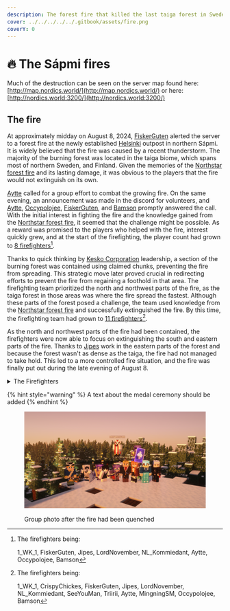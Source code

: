 ```yaml
---
description: The forest fire that killed the last taiga forest in Sweden
cover: ../../../../../.gitbook/assets/fire.png
coverY: 0
---
```


# 🔥 The Sápmi fires

Much of the destruction can be seen on the server map found here: [http://map.nordics.world/](http://map.nordics.world/) or here: [http://nordics.world:3200/](http://nordics.world:3200/)

## The fire

At approximately midday on August 8, 2024, [FiskerGuten](../../../players/fiskerguten.md) alerted the server to a forest fire at the newly established [Helsinki](./) outpost in northern Sápmi. It is widely believed that the fire was caused by a recent thunderstorm. The majority of the burning forest was located in the taiga biome, which spans most of northern Sweden, and Finland. Given the memories of the [Northstar forest fire](../../sweden-region/northstar/northstar-forest-fire.md) and its lasting damage, it was obvious to the players that the fire would not extinguish on its own.&#x20;

[Aytte](../../../players/aytte.md) called for a group effort to combat the growing fire. On the same evening, an announcement was made in the discord for volunteers, and [Aytte](../../../players/aytte.md), [Occypolojee](../../../players/occypolojee.md), [FiskerGuten](../../../players/fiskerguten.md), and [Bamson](../../../players/bamson.md) promptly answered the call. With the initial interest in fighting the fire and the knowledge gained from the [Northstar forest fire](../../sweden-region/northstar/northstar-forest-fire.md), it seemed that the challenge might be possible. As a reward was promised to the players who helped with the fire, interest quickly grew, and at the start of the firefighting, the player count had grown to [8 firefighters](#user-content-fn-1)[^1].

Thanks to quick thinking by [Kesko Corporation](../../../nations/present-nations/kesko-corporation/) leadership, a section of the burning forest was contained using claimed chunks, preventing the fire from spreading. This strategic move later proved crucial in redirecting efforts to prevent the fire from regaining a foothold in that area. The firefighting team prioritized the north and northwest parts of the fire, as the taiga forest in those areas was where the fire spread the fastest. Although these parts of the forest posed a challenge, the team used knowledge from the [Northstar forest fire](../../sweden-region/northstar/northstar-forest-fire.md) and successfully extinguished the fire. By this time, the firefighting team had grown to [11 firefighters](#user-content-fn-2)[^2].

As the north and northwest parts of the fire had been contained, the firefighters were now able to focus on extinguishing the south and eastern parts of the fire. Thanks to [Jipes](../../../players/jipes.md) work in the eastern parts of the forest and because the forest wasn't as dense as the taiga, the fire had not managed to take hold. This led to a more controlled fire situation, and the fire was finally put out during the late evening of August 8.

<details>

<summary>The Firefighters</summary>

* 1\_WK\_1
* [CrispyChickes](../../../players/crispychickes.md)
* [FiskerGuten](../../../players/fiskerguten.md)
* [Jipes](../../../players/jipes.md)
* [LordNovember](../../../players/lordnovember.md)
* [NL\_Kommiedant](../../../players/nl\_kommiedant.md)
* [SeeYouMan](../../../players/seeyouman.md)
* Triirii
* [Aytte](../../../players/aytte.md)
* [MingningSM](../../../players/migningsm.md)
* [Occypolojee](../../../players/occypolojee.md)
* [Bamson](../../../players/bamson.md)

A special thanks to Confsuin for the moral support.

</details>

{% hint style="warning" %}
A text about the medal ceremony should be added
{% endhint %}

<figure><img src="../../../../../.gitbook/assets/forestfire-group-2024-08-08.png" alt=""><figcaption><p>Group photo after the fire had been quenched</p></figcaption></figure>

[^1]: 

    The firefighters being:

    1\_WK\_1, FiskerGuten, Jipes, LordNovember, NL\_Kommiedant, Aytte, Occypolojee, Bamson

[^2]: The firefighters being:

    1\_WK\_1, CrispyChickes, FiskerGuten, Jipes, LordNovember, NL\_Kommiedant, SeeYouMan, Triirii, Aytte, MingningSM, Occypolojee, Bamson
